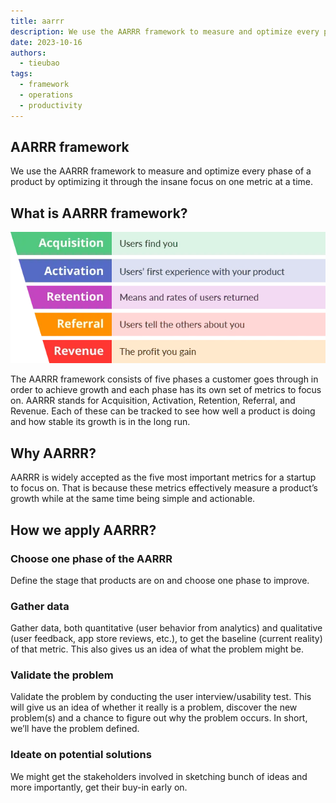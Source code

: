 ```yaml
---
title: aarrr
description: We use the AARRR framework to measure and optimize every phase of a product by optimizing it through the insane focus on one metric at a time.
date: 2023-10-16
authors:
  - tieubao
tags:
  - framework
  - operations
  - productivity
---
```


## AARRR framework

We use the AARRR framework to measure and optimize every phase of a product by optimizing it through the insane focus on one metric at a time.

## What is AARRR framework?

![](assets/aarrr_4627424c84844c9c19fc46da18c48077_md5.webp)

The AARRR framework consists of five phases a customer goes through in order to achieve growth and each phase has its own set of metrics to focus on. AARRR stands for Acquisition, Activation, Retention, Referral, and Revenue. Each of these can be tracked to see how well a product is doing and how stable its growth is in the long run.

## Why AARRR?

AARRR is widely accepted as the five most important metrics for a startup to focus on. That is because these metrics effectively measure a product’s growth while at the same time being simple and actionable.

## How we apply AARRR?

### Choose one phase of the AARRR

Define the stage that products are on and choose one phase to improve.

### Gather data

Gather data, both quantitative (user behavior from analytics) and qualitative (user feedback, app store reviews, etc.), to get the baseline (current reality) of that metric. This also gives us an idea of what the problem might be.

### Validate the problem

Validate the problem by conducting the user interview/usability test. This will give us an idea of whether it really is a problem, discover the new problem(s) and a chance to figure out why the problem occurs. In short, we’ll have the problem defined.

### Ideate on potential solutions

We might get the stakeholders involved in sketching bunch of ideas and more importantly, get their buy-in early on.

